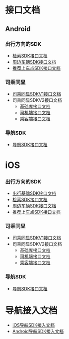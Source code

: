# 接口文档

## Android

### 出行方向的SDK
- [检索SDK接口文档](suggestion-android/v1.2.0)
- [周边车辆SDK接口文档](nearbycar-android/v1.1.0)
- [推荐上车点SDK接口文档](boardingplaces-android/v1.2.0)

### 司乘同显

- [司乘同显SDKV1接口文档](locussynchro-v1-android/v1.0.6)
- 司乘同显SDKV2接口文档
    - [基础库接口文档](locussynchro-v2-android/v2.1.0/fundation)
    - [司机端接口文档](locussynchro-v2-android/v2.1.0/driver)
    - [乘客端接口文档](locussynchro-v2-android/v2.1.0/passenger)


### 导航SDK
-  [导航SDK接口文档](navigation-android/v5.2.4.5)

# iOS

### 出行方向的SDK
- [出行基础SDK接口文档](mobility-ios/v1.1.0)
- [检索SDK接口文档](suggestion-ios/v1.2.2)
- [周边车辆SDK接口文档](nearbycar-ios/v1.1.0)
- [推荐上车点SDK接口文档](boardingplaces-ios/v1.1.4)


### 司乘同显

- [司乘同显SDKV1接口文档](locussynchro-v1-ios/v1.0.6)
- 司乘同显SDKV2接口文档
   - [基础库接口文档](locussynchro-v2-ios/v2.1.0/fundation)
   - [司机端接口文档](locussynchro-v2-ios/v2.1.0/driver)
   - [乘客端接口文档](locussynchro-v2-ios/v2.1.0/passenger)

### 导航SDK
-  [导航SDK接口文档](navigation-ios/v5.2.4.4)



# 导航接入文档
-  [iOS导航SDK接入文档](navigation-ios/docs-5.2.4.4/腾讯iOS导航SDK接入文档v5.2.4.pdf)
-  [Android导航SDK接入文档](navigation-android/docs-5.2.4.5/腾讯Android导航SDK接入文档v5.2.4.pdf)
